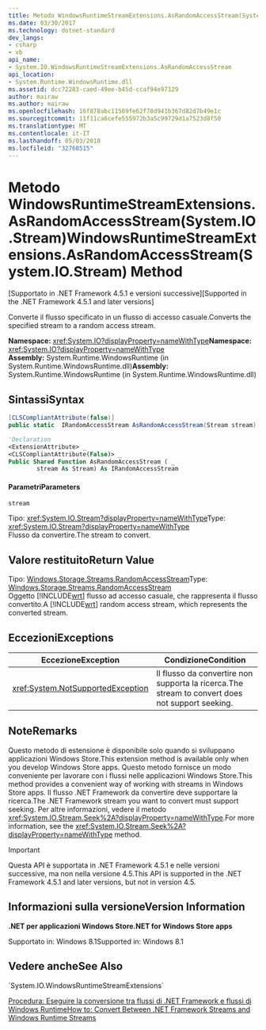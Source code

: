```yaml
---
title: Metodo WindowsRuntimeStreamExtensions.AsRandomAccessStream(System.IO.Stream)
ms.date: 03/30/2017
ms.technology: dotnet-standard
dev_langs:
- csharp
- vb
api_name:
- System.IO.WindowsRuntimeStreamExtensions.AsRandomAccessStream
api_location:
- System.Runtime.WindowsRuntime.dll
ms.assetid: dcc72283-caed-49ee-b45d-ccaf94e97129
author: mairaw
ms.author: mairaw
ms.openlocfilehash: 16f878abc11589fe62f78d941b367d82d7b49e1c
ms.sourcegitcommit: 11f11ca6cefe555972b3a5c99729d1a7523d8f50
ms.translationtype: MT
ms.contentlocale: it-IT
ms.lasthandoff: 05/03/2018
ms.locfileid: "32768515"
---
```

# <a name="windowsruntimestreamextensionsasrandomaccessstreamsystemiostream-method"></a><span data-ttu-id="ade2b-102">Metodo WindowsRuntimeStreamExtensions.AsRandomAccessStream(System.IO.Stream)</span><span class="sxs-lookup"><span data-stu-id="ade2b-102">WindowsRuntimeStreamExtensions.AsRandomAccessStream(System.IO.Stream) Method</span></span>
<span data-ttu-id="ade2b-103">[Supportato in .NET Framework 4.5.1 e versioni successive]</span><span class="sxs-lookup"><span data-stu-id="ade2b-103">[Supported in the .NET Framework 4.5.1 and later versions]</span></span>  
  
 <span data-ttu-id="ade2b-104">Converte il flusso specificato in un flusso di accesso casuale.</span><span class="sxs-lookup"><span data-stu-id="ade2b-104">Converts the specified stream to a random access stream.</span></span>  
  
 <span data-ttu-id="ade2b-105">**Namespace:** <xref:System.IO?displayProperty=nameWithType></span><span class="sxs-lookup"><span data-stu-id="ade2b-105">**Namespace:** <xref:System.IO?displayProperty=nameWithType></span></span>  
 <span data-ttu-id="ade2b-106">**Assembly:** System.Runtime.WindowsRuntime (in System.Runtime.WindowsRuntime.dll)</span><span class="sxs-lookup"><span data-stu-id="ade2b-106">**Assembly:** System.Runtime.WindowsRuntime (in System.Runtime.WindowsRuntime.dll)</span></span>  
  
## <a name="syntax"></a><span data-ttu-id="ade2b-107">Sintassi</span><span class="sxs-lookup"><span data-stu-id="ade2b-107">Syntax</span></span>  
  
```csharp  
[CLSCompliantAttribute(false)]  
public static  IRandomAccessStream AsRandomAccessStream(Stream stream)  
```  
  
```vb  
'Declaration  
<ExtensionAttribute> _  
<CLSCompliantAttribute(False)> _  
Public Shared Function AsRandomAccessStream ( _  
        stream As Stream) As IRandomAccessStream  
```  
  
#### <a name="parameters"></a><span data-ttu-id="ade2b-108">Parametri</span><span class="sxs-lookup"><span data-stu-id="ade2b-108">Parameters</span></span>  
 `stream`  
  
 <span data-ttu-id="ade2b-109">Tipo: <xref:System.IO.Stream?displayProperty=nameWithType></span><span class="sxs-lookup"><span data-stu-id="ade2b-109">Type: <xref:System.IO.Stream?displayProperty=nameWithType></span></span>  
<span data-ttu-id="ade2b-110">Flusso da convertire.</span><span class="sxs-lookup"><span data-stu-id="ade2b-110">The stream to convert.</span></span>  
  
## <a name="return-value"></a><span data-ttu-id="ade2b-111">Valore restituito</span><span class="sxs-lookup"><span data-stu-id="ade2b-111">Return Value</span></span>  
 <span data-ttu-id="ade2b-112">Tipo: [Windows.Storage.Streams.RandomAccessStream](http://msdn.microsoft.com/library/windows/apps/windows.storage.streams.randomaccessstream.aspx)</span><span class="sxs-lookup"><span data-stu-id="ade2b-112">Type: [Windows.Storage.Streams.RandomAccessStream](http://msdn.microsoft.com/library/windows/apps/windows.storage.streams.randomaccessstream.aspx)</span></span>  
<span data-ttu-id="ade2b-113">Oggetto [!INCLUDE[wrt](../../../includes/wrt-md.md)] flusso ad accesso casuale, che rappresenta il flusso convertito.</span><span class="sxs-lookup"><span data-stu-id="ade2b-113">A [!INCLUDE[wrt](../../../includes/wrt-md.md)] random access stream, which represents the converted stream.</span></span>  
  
## <a name="exceptions"></a><span data-ttu-id="ade2b-114">Eccezioni</span><span class="sxs-lookup"><span data-stu-id="ade2b-114">Exceptions</span></span>  
  
|<span data-ttu-id="ade2b-115">Eccezione</span><span class="sxs-lookup"><span data-stu-id="ade2b-115">Exception</span></span>|<span data-ttu-id="ade2b-116">Condizione</span><span class="sxs-lookup"><span data-stu-id="ade2b-116">Condition</span></span>|  
|---------------|---------------|  
|<xref:System.NotSupportedException>|<span data-ttu-id="ade2b-117">Il flusso da convertire non supporta la ricerca.</span><span class="sxs-lookup"><span data-stu-id="ade2b-117">The stream to convert does not support seeking.</span></span>|  
  
## <a name="remarks"></a><span data-ttu-id="ade2b-118">Note</span><span class="sxs-lookup"><span data-stu-id="ade2b-118">Remarks</span></span>  
 <span data-ttu-id="ade2b-119">Questo metodo di estensione è disponibile solo quando si sviluppano applicazioni Windows Store.</span><span class="sxs-lookup"><span data-stu-id="ade2b-119">This extension method is available only when you develop Windows Store apps.</span></span> <span data-ttu-id="ade2b-120">Questo metodo fornisce un modo conveniente per lavorare con i flussi nelle applicazioni Windows Store.</span><span class="sxs-lookup"><span data-stu-id="ade2b-120">This method provides a convenient way of working with streams in Windows Store apps.</span></span> <span data-ttu-id="ade2b-121">Il flusso .NET Framework da convertire deve supportare la ricerca.</span><span class="sxs-lookup"><span data-stu-id="ade2b-121">The .NET Framework stream you want to convert must support seeking.</span></span> <span data-ttu-id="ade2b-122">Per altre informazioni, vedere il metodo <xref:System.IO.Stream.Seek%2A?displayProperty=nameWithType>.</span><span class="sxs-lookup"><span data-stu-id="ade2b-122">For more information, see the <xref:System.IO.Stream.Seek%2A?displayProperty=nameWithType> method.</span></span>  
  
> [!IMPORTANT]
>  <span data-ttu-id="ade2b-123">Questa API è supportata in .NET Framework 4.5.1 e nelle versioni successive, ma non nella versione 4.5.</span><span class="sxs-lookup"><span data-stu-id="ade2b-123">This API is supported in the .NET Framework 4.5.1 and later versions, but not in version 4.5.</span></span>  
  
## <a name="version-information"></a><span data-ttu-id="ade2b-124">Informazioni sulla versione</span><span class="sxs-lookup"><span data-stu-id="ade2b-124">Version Information</span></span>  
 <span data-ttu-id="ade2b-125">**.NET per applicazioni Windows Store**</span><span class="sxs-lookup"><span data-stu-id="ade2b-125">**.NET for Windows Store apps**</span></span>  
  
 <span data-ttu-id="ade2b-126">Supportato in: Windows 8.1</span><span class="sxs-lookup"><span data-stu-id="ade2b-126">Supported in: Windows 8.1</span></span>  
  
## <a name="see-also"></a><span data-ttu-id="ade2b-127">Vedere anche</span><span class="sxs-lookup"><span data-stu-id="ade2b-127">See Also</span></span>  
 <!--zz <xref:System.IO.WindowsRuntimeStreamExtensions>--> `System.IO.WindowsRuntimeStreamExtensions`  
 [<span data-ttu-id="ade2b-128">Procedura: Eseguire la conversione tra flussi di .NET Framework e flussi di Windows Runtime</span><span class="sxs-lookup"><span data-stu-id="ade2b-128">How to: Convert Between .NET Framework Streams and Windows Runtime Streams</span></span>](../../../docs/standard/io/how-to-convert-between-dotnet-streams-and-winrt-streams.md)
